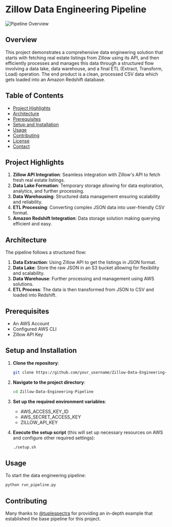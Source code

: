 # Zillow Data Engineering Pipeline

![Pipeline Overview](./assets/pipeline-overview.png)

## Overview

This project demonstrates a comprehensive data engineering solution that starts with fetching real estate listings from Zillow using its API, and then efficiently processes and manages this data through a structured flow involving a data lake, data warehouse, and a final ETL (Extract, Transform, Load) operation. The end product is a clean, processed CSV data which gets loaded into an Amazon Redshift database.

## Table of Contents

- [Project Highlights](#project-highlights)
- [Architecture](#architecture)
- [Prerequisites](#prerequisites)
- [Setup and Installation](#setup-and-installation)
- [Usage](#usage)
- [Contributing](#contributing)
- [License](#license)
- [Contact](#contact)

## Project Highlights

1. **Zillow API Integration**: Seamless integration with Zillow's API to fetch fresh real estate listings.
2. **Data Lake Formation**: Temporary storage allowing for data exploration, analytics, and further processing.
3. **Data Warehousing**: Structured data management ensuring scalability and reliability.
4. **ETL Processing**: Converting complex JSON data into user-friendly CSV format.
5. **Amazon Redshift Integration**: Data storage solution making querying efficient and easy.

## Architecture

The pipeline follows a structured flow:

1. **Data Extraction**: Using Zillow API to get the listings in JSON format.
2. **Data Lake**: Store the raw JSON in an S3 bucket allowing for flexibility and scalability.
3. **Data Warehouse**: Further processing and management using AWS solutions.
4. **ETL Process**: The data is then transformed from JSON to CSV and loaded into Redshift.

## Prerequisites

- An AWS Account
- Configured AWS CLI
- Zillow API Key

## Setup and Installation

1. **Clone the repository**:
    ```bash
    git clone https://github.com/your_username/Zillow-Data-Engineering-Pipeline.git
    ```

2. **Navigate to the project directory**:
    ```bash
    cd Zillow-Data-Engineering-Pipeline
    ```

3. **Set up the required environment variables**:
    - AWS_ACCESS_KEY_ID
    - AWS_SECRET_ACCESS_KEY
    - ZILLOW_API_KEY

4. **Execute the setup script** (this will set up necessary resources on AWS and configure other required settings):
    ```bash
    ./setup.sh
    ```

## Usage

To start the data engineering pipeline:

```bash
python run_pipeline.py
```

## Contributing
Many thanks to [@tuplespectra](https://www.youtube.com/@tuplespectra) for providing an in-depth example that established the base pipeline for this project.

